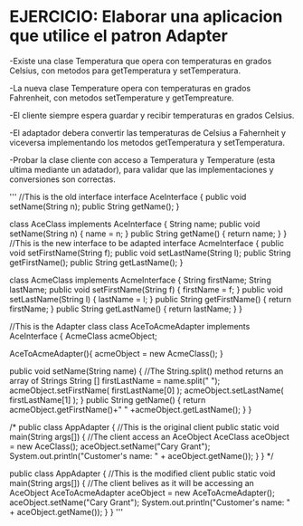 # EJERCICIO: Elaborar una aplicacion que utilice el patron Adapter

-Existe una clase Temperatura que opera con temperaturas en grados Celsius, con metodos para getTemperatura y setTemperatura.

-La nueva clase Temperature opera con temperaturas en grados Fahrenheit, con metodos setTemperature y getTempreature.

-El cliente siempre espera guardar y recibir temperaturas en grados Celsius.

-El adaptador debera convertir las temperaturas de Celsius a Fahernheit y viceversa implementando los metodos getTemperatura y setTemperatura.

-Probar la clase cliente con acceso a Temperatura y Temperature (esta ultima mediante un adatador), para validar que las implementaciones y conversiones son correctas.


'''
//This is the old interface
interface AceInterface {
  public void setName(String n);
  public String getName();
}

class AceClass implements AceInterface  {
  String name;
  public void setName(String n) {
    name = n;
  }
  public String getName() {
    return name;
  }
}
//This is the new interface to be adapted
interface AcmeInterface {
  public void setFirstName(String f);
  public void setLastName(String l);
  public String getFirstName();
  public String getLastName();
}

class AcmeClass implements AcmeInterface {
  String firstName;
  String lastName;
  public void setFirstName(String f) {
    firstName = f;
  }
  public void setLastName(String l) {
    lastName = l;
  }
  public String getFirstName() {
    return firstName;
  }
  public String getLastName() {
    return lastName;
  }
}

//This is the Adapter class
class AceToAcmeAdapter implements AceInterface {
  AcmeClass acmeObject;

  AceToAcmeAdapter(){
    acmeObject = new AcmeClass();
  }

  public void setName(String name) {
    //The String.split() method returns an array of Strings
    String [] firstLastName = name.split(" ");
    acmeObject.setFirstName( firstLastName[0] );
    acmeObject.setLastName( firstLastName[1] );
  }
  public String getName() {
    return acmeObject.getFirstName()+" " +acmeObject.getLastName();
  }
}

/*
public class AppAdapter { //This is the original client
  public static void main(String args[]) {
    //The client access an AceObject
    AceClass aceObject = new AceClass();
    aceObject.setName("Cary Grant");
    System.out.println("Customer's name: " + aceObject.getName());
  }
}
*/

public class AppAdapter { //This is the modified client
  public static void main(String args[]) {
    //The client belives as it will be accessing an AceObject
    AceToAcmeAdapter aceObject = new AceToAcmeAdapter();
    aceObject.setName("Cary Grant");
    System.out.println("Customer's name: " + aceObject.getName());
  }
}
'''
